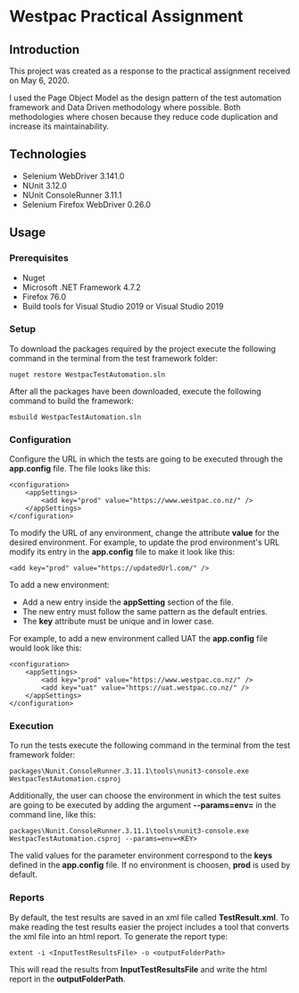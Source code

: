 ﻿# Westpac Practical Assignment

## Introduction

This project was created as a response to the practical assignment received on May 6, 2020. 

I used the Page Object Model as the design pattern of the test automation framework and Data Driven methodology where possible. Both methodologies where chosen because they reduce code duplication and increase its maintainability.

## Technologies

* Selenium WebDriver 3.141.0
* NUnit 3.12.0
* NUnit ConsoleRunner 3.11.1
* Selenium Firefox WebDriver 0.26.0

## Usage

### Prerequisites

* Nuget
* Microsoft .NET Framework 4.7.2
* Firefox 76.0
* Build tools for Visual Studio 2019 or Visual Studio 2019

### Setup

To download the packages required by the project execute the following command in the terminal from the test framework folder:

	nuget restore WestpacTestAutomation.sln

After all the packages have been downloaded, execute the following command to build the framework:

	msbuild WestpacTestAutomation.sln

### Configuration

Configure the URL in which the tests are going to be executed through the **app.config** file. The file looks like this:

	<configuration>
		<appSettings>
			<add key="prod" value="https://www.westpac.co.nz/" />
		</appSettings>
	</configuration>

To modify the URL of any environment, change the attribute **value** for the desired environment. For example, to update the prod environment's URL modify its entry in the **app.config** file to make it look like this:

	<add key="prod" value="https://updatedUrl.com/" />

To add a new environment:

* Add a new entry inside the **appSetting** section of the file.
* The new entry must follow the same pattern as the default entries.
* The **key** attribute must be unique and in lower case.

For example, to add a new environment called UAT the **app.config** file would look like this:

	<configuration>
		<appSettings>
			<add key="prod" value="https://www.westpac.co.nz/" />
			<add key="uat" value="https://uat.westpac.co.nz/" />
		</appSettings>
	</configuration>

### Execution

To run the tests execute the following command in the terminal from the test framework folder:

	packages\Nunit.ConsoleRunner.3.11.1\tools\nunit3-console.exe WestpacTestAutomation.csproj

Additionally, the user can choose the environment in which the test suites are going to be executed by adding the argument **--params=env=<KEY>** in the command line, like this:

	packages\Nunit.ConsoleRunner.3.11.1\tools\nunit3-console.exe WestpacTestAutomation.csproj --params=env=<KEY>

The valid values for the parameter environment correspond to the **keys** defined in the **app.config** file. If no environment is choosen, **prod** is used by default.

### Reports

By default, the test results are saved in an xml file called **TestResult.xml**. To make reading the test results easier the project includes a tool that converts the xml file into an html report. To generate the report type:

	extent -i <InputTestResultsFile> -o <outputFolderPath>

This will read the results from **InputTestResultsFile** and write the html report in the **outputFolderPath**.